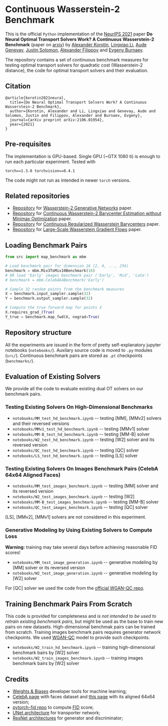 # Continuous Wasserstein-2 Benchmark
This is the official `Python` implementation of the [NeurIPS 2021](https://nips.cc/) paper **Do Neural Optimal Transport Solvers Work? A Continuous Wasserstein-2 Benchmark** (paper on [arxiv](https://arxiv.org/abs/2106.01954)) by [Alexander Korotin](https://scholar.google.ru/citations?user=1rIIvjAAAAAJ&hl=en), [Lingxiao Li](https://scholar.google.com/citations?user=rxQDLWcAAAAJ&hl=en), [Aude Genevay](https://scholar.google.com/citations?user=SryRaIMAAAAJ), [Justin Solomon](https://scholar.google.com/citations?user=pImSVwoAAAAJ), [Alexander Filippov](https://scholar.google.com/citations?user=fY5epnkAAAAJ) and [Evgeny Burnaev](https://scholar.google.ru/citations?user=pCRdcOwAAAAJ&hl=ru).

The repository contains a set of continuous benchmark measures for testing optimal transport solvers for quadratic cost (Wasserstein-2 distance), the code for optimal transport solvers and their evaluation.

## Citation
```
@article{korotin2021neural,
  title={Do Neural Optimal Transport Solvers Work? A Continuous Wasserstein-2 Benchmark},
  author={Korotin, Alexander and Li, Lingxiao and Genevay, Aude and Solomon, Justin and Filippov, Alexander and Burnaev, Evgeny},
  journal={arXiv preprint arXiv:2106.01954},
  year={2021}
}
```

## Pre-requisites
The implementation is GPU-based. Single GPU (~GTX 1080 ti) is enough to run each particular experiment. Tested with

`torch==1.3.0 torchvision==0.4.1`

The code might not run as intended in newer `torch` versions.

## Related repositories
- [Repository](https://github.com/iamalexkorotin/Wasserstein2GenerativeNetworks) for [Wasserstein-2 Generative Networks](https://openreview.net/pdf?id=bEoxzW_EXsa) paper.
- [Repository](https://github.com/iamalexkorotin/Wasserstein2Barycenters) for [Continuous Wasserstein-2 Barycenter Estimation without Minimax Optimization](https://arxiv.org/abs/2102.01752) paper.
- [Repository](https://github.com/lingxiaoli94/CWB) for [Continuous Regularized Wasserstein Barycenters](https://proceedings.neurips.cc/paper/2020/file/cdf1035c34ec380218a8cc9a43d438f9-Paper.pdf) paper.
- [Repository](https://github.com/PetrMokrov/Large-Scale-Wasserstein-Gradient-Flows) for [Large-Scale Wasserstein Gradient Flows](https://arxiv.org/abs/2106.00736) paper.

## Loading Benchmark Pairs
```python
from src import map_benchmark as mbm

# Load benchmark pair for dimension 16 (2, 4, ..., 256)
benchmark = mbm.Mix3ToMix10Benchmark(16)
# OR load 'Early' images benchmark pair ('Early', 'Mid', 'Late')
# benchmark = mbm.CelebA64Benchmark('Early')

# Sample 32 random points from the benchmark measures
X = benchmark.input_sampler.sample(32)
Y = benchmark.output_sampler.sample(32)

# Compute the true forward map for points X
X.requires_grad_(True)
Y_true = benchmark.map_fwd(X, nograd=True)
```
## Repository structure
All the experiments are issued in the form of pretty self-explanatory jupyter notebooks (`notebooks/`). Auxilary source code is moved to `.py` modules (`src/`). Continuous benchmark pairs are stored as `.pt` checkpoints (`benchmarks/`).

## Evaluation of Existing Solvers
We provide all the code to evaluate existing dual OT solvers on our benchmark pairs.

### Testing Existing Solvers On High-Dimensional Benchmarks
- `notebooks/MM_test_hd_benchmark.ipynb` -- testing \[MM\], \[MMv2\] solvers and their reversed versions
- `notebooks/MMv1_test_hd_benchmark.ipynb` -- testing \[MMv1\] solver
- `notebooks/MM-B_test_hd_benchmark.ipynb` -- testing \[MM-B\] solver
- `notebooks/W2_test_hd_benchmark.ipynb` -- testing \[W2\] solver and its reversed version
- `notebooks/QC_test_hd_benchmark.ipynb` -- testing \[QC\] solver
- `notebooks/LS_test_hd_benchmark.ipynb` -- testing \[LS\] solver

### Testing Existing Solvers On Images Benchmark Pairs (CelebA 64x64 Aligned Faces)
- `notebooks/MM_test_images_benchmark.ipynb` -- testing \[MM\] solver and its reversed version
- `notebooks/W2_test_images_benchmark.ipynb` -- testing \[W2\]
- `notebooks/MM-B_test_images_benchmark.ipynb` -- testing \[MM-B\] solver
- `notebooks/QC_test_images_benchmark.ipynb` -- testing \[QC\] solver

\[LS\], \[MMv2\], \[MMv1\] solvers are not considered in this experiment.

### Generative Modeling by Using Existing Solvers to Compute Loss
**Warning:** training may take several days before achieving reasonable FID scores!
- `notebooks/MM_test_image_generation.ipynb` -- generative modeling by \[MM\] solver or its reversed version
- `notebooks/W2_test_image_generation.ipynb` -- generative modeling by \[W2\] solver

For \[QC\] solver we used the code from the [official WGAN-QC repo](https://github.com/harryliew/WGAN-QC).

## Training Benchmark Pairs From Scratch
This code is provided for completeness and *is not intended to be used to retrain existing benchmark pairs*, but might be used as the base to train new pairs on new datasets. High-dimensional benchmak pairs can be trained from scratch. Training images benchmark pairs requires generator network checkpoints. We used [WGAN-QC](https://github.com/harryliew/WGAN-QC) model to provide such checkpoints.
- `notebooks/W2_train_hd_benchmark.ipynb` -- training high-dimensional benchmark bairs by \[W2\] solver
- `notebooks/W2_train_images_benchmark.ipynb` -- training images benchmark bairs by \[W2\] solver

## Credits
- [Weights & Biases](https://wandb.ai) developer tools for machine learning;
- [CelebA page](http://mmlab.ie.cuhk.edu.hk/projects/CelebA.html) with faces dataset and [this page](https://www.kaggle.com/jessicali9530/celeba-dataset) with its aligned 64x64 version;
- [pytorch-fid repo](https://github.com/mseitzer/pytorch-fid) to compute [FID](https://arxiv.org/abs/1706.08500) score;
- [UNet architecture](https://github.com/milesial/Pytorch-UNet) for transporter network;
- [ResNet architectures](https://github.com/harryliew/WGAN-QC) for generator and discriminator;
